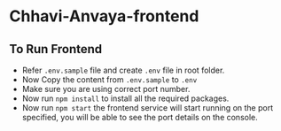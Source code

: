 # Chhavi-Anvaya-frontend

## To Run Frontend

- Refer `.env.sample` file and create `.env` file in root folder.
- Now Copy the content from `.env.sample` to `.env`
- Make sure you are using correct port number.
- Now run `npm install` to install all the required packages.
- Now run `npm start` the frontend service will start running on the port specified, you will be able to see the port details on the console.
